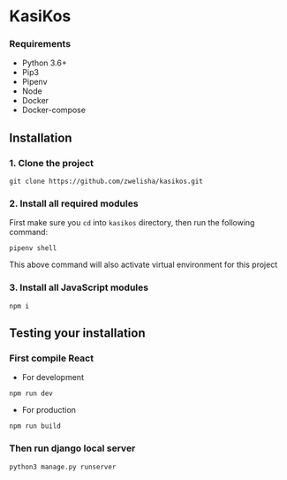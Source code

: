 # KasiKos

### Requirements
- Python 3.6+
- Pip3
- Pipenv
- Node
- Docker
- Docker-compose

## Installation
### 1. Clone the project
```
git clone https://github.com/zwelisha/kasikos.git
```

### 2. Install all required modules
First make sure you ```cd``` into ```kasikos``` directory, then run the following command:
```
pipenv shell
```
This above command will also activate virtual environment for this project

### 3. Install all JavaScript modules
```
npm i
```

## Testing your installation

### First compile React
- For development
```
npm run dev
```

- For production
```
npm run build
```

### Then run django local server
```
python3 manage.py runserver
```